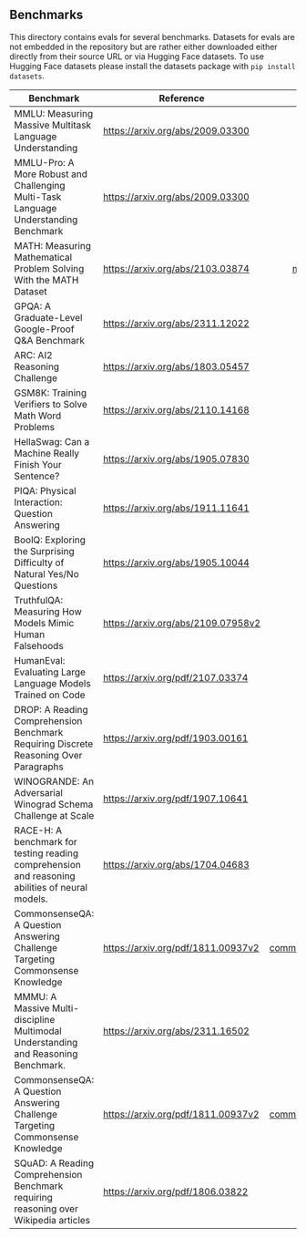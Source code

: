 ## Benchmarks

This directory contains evals for several benchmarks. Datasets for evals are not embedded in the repository but are rather either downloaded either directly from their source URL or via Hugging Face datasets. To use Hugging Face datasets please install the datasets package with `pip install datasets`.

| Benchmark                                                                                     | Reference                            |                                      Code | Dataset      |
|-----------------------|-----------------|----------------:|-----------------|
| MMLU: Measuring Massive Multitask Language Understanding                                      | <https://arxiv.org/abs/2009.03300>   |                        [mmlu.py](mmlu.py) | Download     |
| MMLU-Pro: A More Robust and Challenging Multi-Task Language Understanding Benchmark                                      | <https://arxiv.org/abs/2009.03300>   |                        [mmlu_pro.py](mmlu_pro/mmlu_pro.py) | HuggingFace     |
| MATH: Measuring Mathematical Problem Solving With the MATH Dataset                            | <https://arxiv.org/abs/2103.03874>   |          [mathematics.py](mathematics/mathematics.py) | Download     |
| GPQA: A Graduate-Level Google-Proof Q&A Benchmark                                             | <https://arxiv.org/abs/2311.12022>   |                        [gpqa.py](gpqa.py) | Download     |
| ARC: AI2 Reasoning Challenge                                                                  | <https://arxiv.org/abs/1803.05457>   |                          [arc.py](arc.py) | Hugging Face |
| GSM8K: Training Verifiers to Solve Math Word Problems                                         | <https://arxiv.org/abs/2110.14168>   |                      [gsm8k.py](gsm8k.py) | Hugging Face |
| HellaSwag: Can a Machine Really Finish Your Sentence?                                         | <https://arxiv.org/abs/1905.07830>   |              [hellaswag.py](hellaswag.py) | Hugging Face |
| PIQA: Physical Interaction: Question Answering                                                | <https://arxiv.org/abs/1911.11641>   |                        [piqa.py](piqa.py) | Hugging Face |
| BoolQ: Exploring the Surprising Difficulty of Natural Yes/No Questions                        | <https://arxiv.org/abs/1905.10044>   |                      [boolq.py](boolq.py) | Hugging Face |
| TruthfulQA: Measuring How Models Mimic Human Falsehoods                                       | <https://arxiv.org/abs/2109.07958v2> |            [truthfulqa.py](truthfulqa.py) | Hugging Face |
| HumanEval: Evaluating Large Language Models Trained on Code                                   | <https://arxiv.org/pdf/2107.03374>   |    [humaneval.py](humaneval/humaneval.py) | Hugging Face |
| DROP: A Reading Comprehension Benchmark Requiring Discrete Reasoning Over Paragraphs          | <https://arxiv.org/pdf/1903.00161>   |                   [drop.py](drop/drop.py) | Hugging Face |
| WINOGRANDE: An Adversarial Winograd Schema Challenge at Scale                                 | <https://arxiv.org/pdf/1907.10641>   | [winogrande.py](winogrande/winogrande.py) | Hugging Face |
| RACE-H: A benchmark for testing reading comprehension and reasoning abilities of neural models. | <https://arxiv.org/abs/1704.04683>   |             [race-h.py](race-h/race-h.py) | Hugging Face |
| CommonsenseQA: A Question Answering Challenge Targeting Commonsense Knowledge                 | <https://arxiv.org/pdf/1811.00937v2> |   [commonsense_qa.py](commonsense_qa/commonsense_qa.py) | Hugging Face |
| MMMU: A Massive Multi-discipline Multimodal Understanding and Reasoning Benchmark.            | <https://arxiv.org/abs/2311.16502>   |             [mmmu.py](mmmu/mmmu.py)       | Hugging Face |
| CommonsenseQA: A Question Answering Challenge Targeting Commonsense Knowledge                 | <https://arxiv.org/pdf/1811.00937v2> |   [commonsense_qa.py](commonsense_qa/commonsense_qa.py) | Hugging Face |
| SQuAD: A Reading Comprehension Benchmark requiring reasoning over Wikipedia articles | <https://arxiv.org/pdf/1806.03822>   |             [squad.py](squad/squad.py) | Hugging Face |